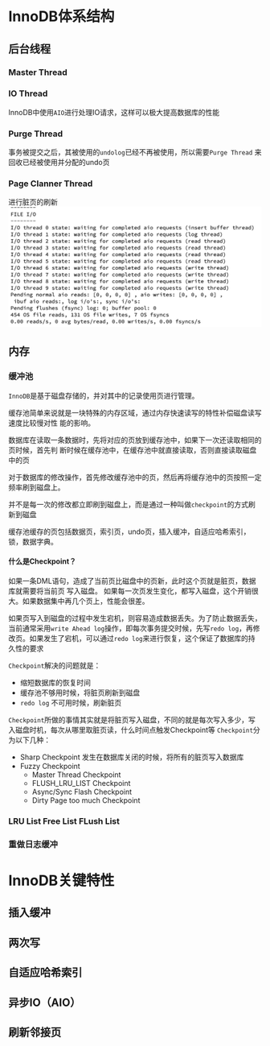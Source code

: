 # InnoDB体系结构
## 后台线程
### Master Thread
### IO Thread
InnoDB中使用`AIO`进行处理IO请求，这样可以极大提高数据库的性能
### Purge Thread
事务被提交之后，其被使用的`undolog`已经不再被使用，所以需要`Purge Thread` 来回收已经被使用并分配的undo页
### Page Clanner Thread
进行脏页的刷新
![](https://raw.githubusercontent.com/409582940/notes/main/images/20220315165350.png)
## 内存
### 缓冲池
`InnoDB`是基于磁盘存储的，并对其中的记录使用页进行管理。

缓存池简单来说就是一块特殊的内存区域，通过内存快速读写的特性补偿磁盘读写速度比较慢对性
能的影响。

数据库在读取一条数据时，先将对应的页放到缓存池中，如果下一次还读取相同的页时候，首先判
断时候在缓存池中，在缓存池中就直接读取，否则直接读取磁盘中的页

对于数据库的修改操作，首先修改缓存池中的页，然后再将缓存池中的页按照一定频率刷到磁盘上。

并不是每一次的修改都立即刷到磁盘上，而是通过一种叫做`checkpoint`的方式刷新到磁盘

缓存池缓存的页包括数据页，索引页，undo页，插入缓冲，自适应哈希索引，锁，数据字典。
#### 什么是Checkpoint？
如果一条DML语句，造成了当前页比磁盘中的页新，此时这个页就是脏页，数据库就需要将当前页
写入磁盘。
如果每一次页发生变化，都写入磁盘，这个开销很大。如果数据集中再几个页上，性能会很差。

如果页写入到磁盘的过程中发生宕机，则容易造成数据丢失。为了防止数据丢失，当前通常采用`write Ahead log`操作，即每次事务提交时候，先写`redo log`，再修改页。如果发生了宕机，可以通过`redo log`来进行恢复，这个保证了数据库的持久性的要求

`Checkpoint`解决的问题就是：
- 缩短数据库的恢复时间
- 缓存池不够用时候，将脏页刷新到磁盘
- `redo log` 不可用时候，刷新脏页

`Checkpoint`所做的事情其实就是将脏页写入磁盘，不同的就是每次写入多少，写入磁盘时机，每次从哪里取脏页读，什么时间点触发Checkpoint等
`Checkpoint`分为以下几种：
- Sharp Checkpoint
发生在数据库关闭的时候，将所有的脏页写入数据库
- Fuzzy Checkpoint
	- Master Thread Checkpoint
	- FLUSH_LRU_LIST Checkpoint
	- Async/Sync Flash Checkpoint
	- Dirty Page too much Checkpoint


### LRU List    Free List    FLush List
### 重做日志缓冲
# InnoDB关键特性
## 插入缓冲
## 两次写
## 自适应哈希索引
## 异步IO（AIO）
## 刷新邻接页
